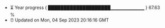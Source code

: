 - ⏳ Year progress { ████████████████████▁▁▁▁▁▁▁▁▁▁ } 67.63 %
- ⏰ Updated on Mon, 04 Sep 2023 20:16:16 GMT

